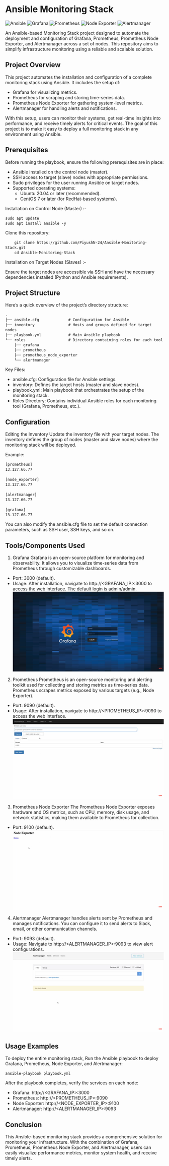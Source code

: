 # Ansible Monitoring Stack
![Ansible](https://img.shields.io/badge/Ansible-red?style=flat-square)
![Grafana](https://img.shields.io/badge/Grafana-orange?style=flat-square)
![Prometheus](https://img.shields.io/badge/Prometheus-brightgreen?style=flat-square)
![Node Exporter](https://img.shields.io/badge/Node_Exporter-yellow?style=flat-square)
![Alertmanager](https://img.shields.io/badge/Alertmanager-purple?style=flat-square)


An Ansible-based Monitoring Stack project designed to automate the deployment and configuration of Grafana, Prometheus, Prometheus Node Exporter, and Alertmanager across a set of nodes. This repository aims to simplify infrastructure monitoring using a reliable and scalable solution.

## Project Overview

This project automates the installation and configuration of a complete monitoring stack using Ansible. It includes the setup of:

- Grafana for visualizing metrics.
- Prometheus for scraping and storing time-series data.
- Prometheus Node Exporter for gathering system-level metrics.
- Alertmanager for handling alerts and notifications.

With this setup, users can monitor their systems, get real-time insights into performance, and receive timely alerts for critical events. The goal of this project is to make it easy to deploy a full monitoring stack in any environment using Ansible.

## Prerequisites

Before running the playbook, ensure the following prerequisites are in place:

-   Ansible installed on the control node (master).
-   SSH access to target (slave) nodes with appropriate permissions.
-   Sudo privileges for the user running Ansible on target nodes.
-   Supported operating systems:
      - Ubuntu 20.04 or later (recommended).
      - CentOS 7 or later (for RedHat-based systems).

Installation on Control Node (Master) :-
```
sudo apt update
sudo apt install ansible -y
```
Clone this repository:
```
    git clone https://github.com/PiyushN-24/Ansible-Monitoring-Stack.git
    cd Ansible-Monitoring-Stack
```

Installation on Target Nodes (Slaves) :-

Ensure the target nodes are accessible via SSH and have the necessary dependencies installed (Python and Ansible requirements).

## Project Structure

Here’s a quick overview of the project’s directory structure:
```
.
├── ansible.cfg             # Configuration for Ansible
├── inventory               # Hosts and groups defined for target nodes
├── playbook.yml            # Main Ansible playbook
└── roles                   # Directory containing roles for each tool
    ├── grafana
    ├── prometheus
    ├── prometheus_node_exporter
    └── alertmanager
```
Key Files:
- ansible.cfg: Configuration file for Ansible settings.
- inventory: Defines the target hosts (master and slave nodes).
- playbook.yml: Main playbook that orchestrates the setup of the monitoring stack.
- Roles Directory: Contains individual Ansible roles for each monitoring tool (Grafana, Prometheus, etc.).

## Configuration

Editing the Inventory
Update the inventory file with your target nodes. The inventory defines the group of nodes (master and slave nodes) where the monitoring stack will be deployed.

Example:
```
[prometheus]
13.127.66.77

[node_exporter]
13.127.66.77

[alertmanager]
13.127.66.77

[grafana]
13.127.66.77
```
You can also modify the ansible.cfg file to set the default connection parameters, such as SSH user, SSH keys, and so on.

## Tools/Components Used 

1) Grafana
Grafana is an open-source platform for monitoring and observability. It allows you to visualize time-series data from Prometheus through customizable dashboards.
- Port: 3000 (default).
- Usage: After installation, navigate to http://<GRAFANA_IP>:3000 to access the web interface. The default login is admin/admin.
![Grafana Dashboard](./images/Grafana.png)

2) Prometheus
Prometheus is an open-source monitoring and alerting toolkit used for collecting and storing metrics as time-series data. Prometheus scrapes metrics exposed by various targets (e.g., Node Exporter).
- Port: 9090 (default).
- Usage: After installation, navigate to http://<PROMETHEUS_IP>:9090 to access the web interface.
![Prometheus Dashboard](./images/Prometheus.png)

3) Prometheus Node Exporter
The Prometheus Node Exporter exposes hardware and OS metrics, such as CPU, memory, disk usage, and network statistics, making them available to Prometheus for collection.
- Port: 9100 (default).
![Prometheus Node Exporter Dashboard](./images/Prometheus_Node_Exporter.png)

4) Alertmanager
Alertmanager handles alerts sent by Prometheus and manages notifications. You can configure it to send alerts to Slack, email, or other communication channels.
- Port: 9093 (default).
- Usage: Navigate to http://<ALERTMANAGER_IP>:9093 to view alert configurations.
![Alertmanager Dashboard](./images/Alertmanager.png)

## Usage Examples 

To deploy the entire monitoring stack, Run the Ansible playbook to deploy Grafana, Prometheus, Node Exporter, and Alertmanager:
```
ansible-playbook playbook.yml
```
After the playbook completes, verify the services on each node:
-   Grafana: http://<GRAFANA_IP>:3000
-   Prometheus: http://<PROMETHEUS_IP>:9090
-   Node Exporter: http://<NODE_EXPORTER_IP>:9100
-   Alertmanager: http://<ALERTMANAGER_IP>:9093

## Conclusion

This Ansible-based monitoring stack provides a comprehensive solution for monitoring your infrastructure. With the combination of Grafana, Prometheus, Prometheus Node Exporter, and Alertmanager, users can easily visualize performance metrics, monitor system health, and receive timely alerts.
